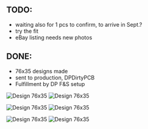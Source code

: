 ## TODO:

- waiting also for 1 pcs to confirm, to arrive in Sept.?
- try the fit
- eBay listing needs new photos


## DONE:

- 76x35 designs made
- sent to production, DPDirtyPCB
- Fulfillment by DP F&S setup


![Design 76x35](/_images/small/small_1.png)
![Design 76x35](/_images/small/small_2.png)

![Design 76x35](/_images/small/small_3.png)
![Design 76x35](/_images/small/small_4.png)

![Design 76x35](/_images/small/small_5.png)
![Design 76x35](/_images/small/small_6.png)